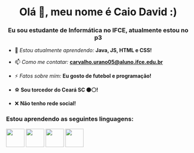 <h1 align="center">Olá 👋, meu nome é Caio David :)</h1>
<h3 align="center">Eu sou estudante de Informática no IFCE, atualmente estou no p3 </h3>

- 🌱 *Estou atualmente aprendendo:* **Java, JS, HTML e CSS!**

- 📫 *Como me contatar:* **carvalho.urano05@aluno.ifce.edu.br**

- ⚡ *Fatos sobre mim:* **Eu gosto de futebol e programação!**

- ⚽ **Sou torcedor do Ceará SC ⚫⚪!**

- ❌ **Não tenho rede social!**


</p>

<h3 align="left">Estou aprendendo as seguintes linguagens:</h3>

<div display="inline">
<img width="50" height="50" src="https://cdn.jsdelivr.net/gh/devicons/devicon@latest/icons/java/java-original.svg" />
<img width="50" height="50" src="https://cdn.jsdelivr.net/gh/devicons/devicon@latest/icons/javascript/javascript-original.svg" />
<img width="50" height="50" src="https://cdn.jsdelivr.net/gh/devicons/devicon@latest/icons/html5/html5-original.svg" />
<img width="50" height="50" src="https://cdn.jsdelivr.net/gh/devicons/devicon@latest/icons/css3/css3-original.svg" />
